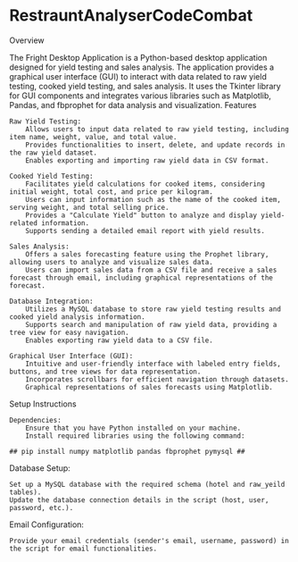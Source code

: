 # RestrauntAnalyserCodeCombat

Overview

The Fright Desktop Application is a Python-based desktop application designed for yield testing and sales analysis. The application provides a graphical user interface (GUI) to interact with data related to raw yield testing, cooked yield testing, and sales analysis. It uses the Tkinter library for GUI components and integrates various libraries such as Matplotlib, Pandas, and fbprophet for data analysis and visualization.
Features

    Raw Yield Testing:
        Allows users to input data related to raw yield testing, including item name, weight, value, and total value.
        Provides functionalities to insert, delete, and update records in the raw yield dataset.
        Enables exporting and importing raw yield data in CSV format.

    Cooked Yield Testing:
        Facilitates yield calculations for cooked items, considering initial weight, total cost, and price per kilogram.
        Users can input information such as the name of the cooked item, serving weight, and total selling price.
        Provides a "Calculate Yield" button to analyze and display yield-related information.
        Supports sending a detailed email report with yield results.

    Sales Analysis:
        Offers a sales forecasting feature using the Prophet library, allowing users to analyze and visualize sales data.
        Users can import sales data from a CSV file and receive a sales forecast through email, including graphical representations of the forecast.

    Database Integration:
        Utilizes a MySQL database to store raw yield testing results and cooked yield analysis information.
        Supports search and manipulation of raw yield data, providing a tree view for easy navigation.
        Enables exporting raw yield data to a CSV file.

    Graphical User Interface (GUI):
        Intuitive and user-friendly interface with labeled entry fields, buttons, and tree views for data representation.
        Incorporates scrollbars for efficient navigation through datasets.
        Graphical representations of sales forecasts using Matplotlib.

Setup Instructions

    Dependencies:
        Ensure that you have Python installed on your machine.
        Install required libraries using the following command:

    ## pip install numpy matplotlib pandas fbprophet pymysql ##

Database Setup:

    Set up a MySQL database with the required schema (hotel and raw_yeild tables).
    Update the database connection details in the script (host, user, password, etc.).

Email Configuration:

    Provide your email credentials (sender's email, username, password) in the script for email functionalities.


